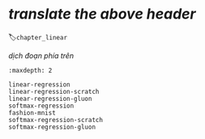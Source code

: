 <!--
# Linear Neural Networks
-->

# *translate the above header*
:label:`chapter_linear`

<!--
Before we get into the details of deep neural networks, we need to cover the basics of neural network training. In this chapter, we will cover the entire training process, including defining simple neural network architecures, handling data, specifying a loss function, and training the model. In order to make things easier to grasp, we begin with the simplest concepts. Fortunately, classic statistical learning techniques such as linear and logistic regression can be cast as *shallow* neural networks. Starting from these classic algorthms, we'll introduce you to the basics, providing the basis for more complex techniques such as softmax regression (introduced at the end of this chapter) and multilayer perceptrons (introduced in the next chapter).
-->

*dịch đoạn phía trên*

```toc
:maxdepth: 2

linear-regression
linear-regression-scratch
linear-regression-gluon
softmax-regression
fashion-mnist
softmax-regression-scratch
softmax-regression-gluon
```
